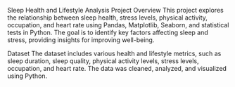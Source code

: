 Sleep Health and Lifestyle Analysis
Project Overview
This project explores the relationship between sleep health, stress levels, physical activity, occupation, and heart rate using Pandas, Matplotlib, Seaborn, and statistical tests in Python. The goal is to identify key factors affecting sleep and stress, providing insights for improving well-being.

Dataset
The dataset includes various health and lifestyle metrics, such as sleep duration, sleep quality, physical activity levels, stress levels, occupation, and heart rate. The data was cleaned, analyzed, and visualized using Python.

